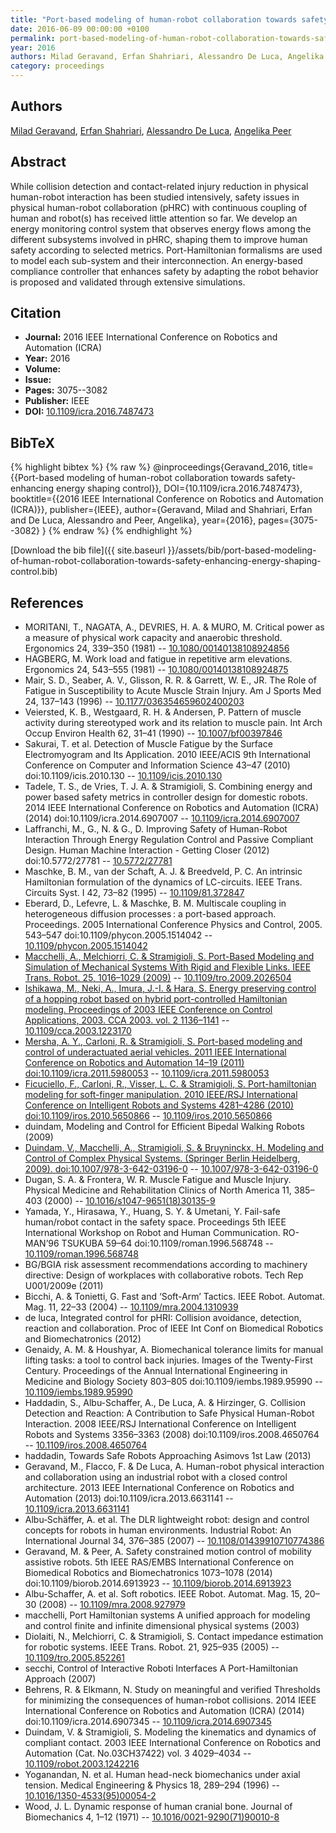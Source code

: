 ```yaml
---
title: "Port-based modeling of human-robot collaboration towards safety-enhancing energy shaping control"
date: 2016-06-09 00:00:00 +0100
permalink: port-based-modeling-of-human-robot-collaboration-towards-safety-enhancing-energy-shaping-control
year: 2016
authors: Milad Geravand, Erfan Shahriari, Alessandro De Luca, Angelika Peer
category: proceedings
---
```

 
## Authors
[Milad Geravand](authors/milad-geravand), [Erfan Shahriari](authors/erfan-shahriari), [Alessandro De Luca](authors/alessandro-de-luca), [Angelika Peer](authors/angelika-peer)
 
## Abstract
While collision detection and contact-related injury reduction in physical human-robot interaction has been studied intensively, safety issues in physical human-robot collaboration (pHRC) with continuous coupling of human and robot(s) has received little attention so far. We develop an energy monitoring control system that observes energy flows among the different subsystems involved in pHRC, shaping them to improve human safety according to selected metrics. Port-Hamiltonian formalisms are used to model each sub-system and their interconnection. An energy-based compliance controller that enhances safety by adapting the robot behavior is proposed and validated through extensive simulations.
 
## Citation
- **Journal:** 2016 IEEE International Conference on Robotics and Automation (ICRA)
- **Year:** 2016
- **Volume:** 
- **Issue:** 
- **Pages:** 3075--3082
- **Publisher:** IEEE
- **DOI:** [10.1109/icra.2016.7487473](https://doi.org/10.1109/icra.2016.7487473)
 
## BibTeX
{% highlight bibtex %}
{% raw %}
@inproceedings{Geravand_2016,
  title={{Port-based modeling of human-robot collaboration towards safety-enhancing energy shaping control}},
  DOI={10.1109/icra.2016.7487473},
  booktitle={{2016 IEEE International Conference on Robotics and Automation (ICRA)}},
  publisher={IEEE},
  author={Geravand, Milad and Shahriari, Erfan and De Luca, Alessandro and Peer, Angelika},
  year={2016},
  pages={3075--3082}
}
{% endraw %}
{% endhighlight %}
 
[Download the bib file]({{ site.baseurl }}/assets/bib/port-based-modeling-of-human-robot-collaboration-towards-safety-enhancing-energy-shaping-control.bib)
 
## References
- MORITANI, T., NAGATA, A., DEVRIES, H. A. & MURO, M. Critical power as a measure of physical work capacity and anaerobic threshold. Ergonomics 24, 339–350 (1981) -- [10.1080/00140138108924856](https://doi.org/10.1080/00140138108924856)
- HAGBERG, M. Work load and fatigue in repetitive arm elevations. Ergonomics 24, 543–555 (1981) -- [10.1080/00140138108924875](https://doi.org/10.1080/00140138108924875)
- Mair, S. D., Seaber, A. V., Glisson, R. R. & Garrett, W. E., JR. The Role of Fatigue in Susceptibility to Acute Muscle Strain Injury. Am J Sports Med 24, 137–143 (1996) -- [10.1177/036354659602400203](https://doi.org/10.1177/036354659602400203)
- Veiersted, K. B., Westgaard, R. H. & Andersen, P. Pattern of muscle activity during stereotyped work and its relation to muscle pain. Int Arch Occup Environ Health 62, 31–41 (1990) -- [10.1007/bf00397846](https://doi.org/10.1007/bf00397846)
- Sakurai, T. et al. Detection of Muscle Fatigue by the Surface Electromyogram and Its Application. 2010 IEEE/ACIS 9th International Conference on Computer and Information Science 43–47 (2010) doi:10.1109/icis.2010.130 -- [10.1109/icis.2010.130](https://doi.org/10.1109/icis.2010.130)
- Tadele, T. S., de Vries, T. J. A. & Stramigioli, S. Combining energy and power based safety metrics in controller design for domestic robots. 2014 IEEE International Conference on Robotics and Automation (ICRA) (2014) doi:10.1109/icra.2014.6907007 -- [10.1109/icra.2014.6907007](https://doi.org/10.1109/icra.2014.6907007)
- Laffranchi, M., G., N. & G., D. Improving Safety of Human-Robot Interaction Through Energy Regulation Control and Passive Compliant Design. Human Machine Interaction - Getting Closer (2012) doi:10.5772/27781 -- [10.5772/27781](https://doi.org/10.5772/27781)
- Maschke, B. M., van der Schaft, A. J. & Breedveld, P. C. An intrinsic Hamiltonian formulation of the dynamics of LC-circuits. IEEE Trans. Circuits Syst. I 42, 73–82 (1995) -- [10.1109/81.372847](https://doi.org/10.1109/81.372847)
- Eberard, D., Lefevre, L. & Maschke, B. M. Multiscale coupling in heterogeneous diffusion processes : a port-based approach. Proceedings. 2005 International Conference Physics and Control, 2005. 543–547 doi:10.1109/phycon.2005.1514042 -- [10.1109/phycon.2005.1514042](https://doi.org/10.1109/phycon.2005.1514042)
- [Macchelli, A., Melchiorri, C. & Stramigioli, S. Port-Based Modeling and Simulation of Mechanical Systems With Rigid and Flexible Links. IEEE Trans. Robot. 25, 1016–1029 (2009)](port-based-modeling-and-simulation-of-mechanical-systems-with-rigid-and-flexible-links) -- [10.1109/tro.2009.2026504](https://doi.org/10.1109/tro.2009.2026504)
- [Ishikawa, M., Neki, A., Imura, J.-I. & Hara, S. Energy preserving control of a hopping robot based on hybrid port-controlled Hamiltonian modeling. Proceedings of 2003 IEEE Conference on Control Applications, 2003. CCA 2003. vol. 2 1136–1141](energy-preserving-control-of-a-hopping-robot-based-on-hybrid-port-controlled-hamiltonian-modeling) -- [10.1109/cca.2003.1223170](https://doi.org/10.1109/cca.2003.1223170)
- [Mersha, A. Y., Carloni, R. & Stramigioli, S. Port-based modeling and control of underactuated aerial vehicles. 2011 IEEE International Conference on Robotics and Automation 14–19 (2011) doi:10.1109/icra.2011.5980053](port-based-modeling-and-control-of-underactuated-aerial-vehicles) -- [10.1109/icra.2011.5980053](https://doi.org/10.1109/icra.2011.5980053)
- [Ficuciello, F., Carloni, R., Visser, L. C. & Stramigioli, S. Port-hamiltonian modeling for soft-finger manipulation. 2010 IEEE/RSJ International Conference on Intelligent Robots and Systems 4281–4286 (2010) doi:10.1109/iros.2010.5650866](port-hamiltonian-modeling-for-soft-finger-manipulation) -- [10.1109/iros.2010.5650866](https://doi.org/10.1109/iros.2010.5650866)
- duindam, Modeling and Control for Efficient Bipedal Walking Robots (2009)
- [Duindam, V., Macchelli, A., Stramigioli, S. & Bruyninckx, H. Modeling and Control of Complex Physical Systems. (Springer Berlin Heidelberg, 2009). doi:10.1007/978-3-642-03196-0](modeling-and-control-of-complex-physical-systems) -- [10.1007/978-3-642-03196-0](https://doi.org/10.1007/978-3-642-03196-0)
- Dugan, S. A. & Frontera, W. R. Muscle Fatigue and Muscle Injury. Physical Medicine and Rehabilitation Clinics of North America 11, 385–403 (2000) -- [10.1016/s1047-9651(18)30135-9](https://doi.org/10.1016/s1047-9651(18)30135-9)
- Yamada, Y., Hirasawa, Y., Huang, S. Y. & Umetani, Y. Fail-safe human/robot contact in the safety space. Proceedings 5th IEEE International Workshop on Robot and Human Communication. RO-MAN’96 TSUKUBA 59–64 doi:10.1109/roman.1996.568748 -- [10.1109/roman.1996.568748](https://doi.org/10.1109/roman.1996.568748)
- BG/BGIA risk assessment recommendations according to machinery directive: Design of workplaces with collaborative robots. Tech Rep U001/2009e (2011)
- Bicchi, A. & Tonietti, G. Fast and ‘Soft-Arm’ Tactics. IEEE Robot. Automat. Mag. 11, 22–33 (2004) -- [10.1109/mra.2004.1310939](https://doi.org/10.1109/mra.2004.1310939)
- de luca, Integrated control for pHRI: Collision avoidance, detection, reaction and collaboration. Proc of IEEE Int Conf on Biomedical Robotics and Biomechatronics (2012)
- Genaidy, A. M. & Houshyar, A. Biomechanical tolerance limits for manual lifting tasks: a tool to control back injuries. Images of the Twenty-First Century. Proceedings of the Annual International Engineering in Medicine and Biology Society 803–805 doi:10.1109/iembs.1989.95990 -- [10.1109/iembs.1989.95990](https://doi.org/10.1109/iembs.1989.95990)
- Haddadin, S., Albu-Schaffer, A., De Luca, A. & Hirzinger, G. Collision Detection and Reaction: A Contribution to Safe Physical Human-Robot Interaction. 2008 IEEE/RSJ International Conference on Intelligent Robots and Systems 3356–3363 (2008) doi:10.1109/iros.2008.4650764 -- [10.1109/iros.2008.4650764](https://doi.org/10.1109/iros.2008.4650764)
- haddadin, Towards Safe Robots Approaching Asimovs 1st Law (2013)
- Geravand, M., Flacco, F. & De Luca, A. Human-robot physical interaction and collaboration using an industrial robot with a closed control architecture. 2013 IEEE International Conference on Robotics and Automation (2013) doi:10.1109/icra.2013.6631141 -- [10.1109/icra.2013.6631141](https://doi.org/10.1109/icra.2013.6631141)
- Albu‐Schäffer, A. et al. The DLR lightweight robot: design and control concepts for robots in human environments. Industrial Robot: An International Journal 34, 376–385 (2007) -- [10.1108/01439910710774386](https://doi.org/10.1108/01439910710774386)
- Geravand, M. & Peer, A. Safety constrained motion control of mobility assistive robots. 5th IEEE RAS/EMBS International Conference on Biomedical Robotics and Biomechatronics 1073–1078 (2014) doi:10.1109/biorob.2014.6913923 -- [10.1109/biorob.2014.6913923](https://doi.org/10.1109/biorob.2014.6913923)
- Albu-Schaffer, A. et al. Soft robotics. IEEE Robot. Automat. Mag. 15, 20–30 (2008) -- [10.1109/mra.2008.927979](https://doi.org/10.1109/mra.2008.927979)
- macchelli, Port Hamiltonian systems A unified approach for modeling and control finite and infinite dimensional physical systems (2003)
- Diolaiti, N., Melchiorri, C. & Stramigioli, S. Contact impedance estimation for robotic systems. IEEE Trans. Robot. 21, 925–935 (2005) -- [10.1109/tro.2005.852261](https://doi.org/10.1109/tro.2005.852261)
- secchi, Control of Interactive Roboti Interfaces A Port-Hamiltonian Approach (2007)
- Behrens, R. & Elkmann, N. Study on meaningful and verified Thresholds for minimizing the consequences of human-robot collisions. 2014 IEEE International Conference on Robotics and Automation (ICRA) (2014) doi:10.1109/icra.2014.6907345 -- [10.1109/icra.2014.6907345](https://doi.org/10.1109/icra.2014.6907345)
- Duindam, V. & Stramigioli, S. Modeling the kinematics and dynamics of compliant contact. 2003 IEEE International Conference on Robotics and Automation (Cat. No.03CH37422) vol. 3 4029–4034 -- [10.1109/robot.2003.1242216](https://doi.org/10.1109/robot.2003.1242216)
- Yoganandan, N. et al. Human head-neck biomechanics under axial tension. Medical Engineering &amp; Physics 18, 289–294 (1996) -- [10.1016/1350-4533(95)00054-2](https://doi.org/10.1016/1350-4533(95)00054-2)
- Wood, J. L. Dynamic response of human cranial bone. Journal of Biomechanics 4, 1–12 (1971) -- [10.1016/0021-9290(71)90010-8](https://doi.org/10.1016/0021-9290(71)90010-8)

